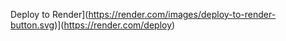 Deploy to Render](https://render.com/images/deploy-to-render-button.svg)](https://render.com/deploy)
